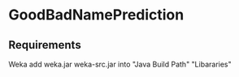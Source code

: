 # GoodBadNamePrediction
## Requirements
  Weka
    add weka.jar weka-src.jar into "Java Build Path" "Libararies" 
  
